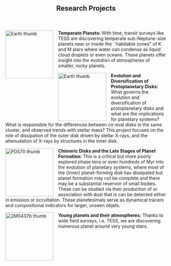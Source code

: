<html>
<head>
<style>
.image-left {
  float: left;
  margin-right: 15px; /* Adds some space between the image and the text */
}
</style>
</head>
<link rel="icon" href="images/favicon.ico" type="image/x-icon" /> <link rel="shortcut icon" href="favicon.ico" type="image/x-icon" />
<link rel="stylesheet" href="https://cdn.rawgit.com/jpswalsh/academicons/master/css/academicons.min.css">
<body id="top">

<!-- Header -->
<header id="header">
<h2><strong>Research Projects</strong><br/></h2>
</header>
<!-- Main -->
<div id="main">

<section id="one">
<!-- <h2>Research Projects</h2>
--><div class="row">
	 
<article class="6u 12u$(xsmall) work-item">
<img src="../images/earth.jpg" width=150 height=150 alt="Earth thumb" class="image-left">
<p><b>Temperate Planets:</b> With time, transit surveys like TESS are discovering temperate sub-Neptune-size planets near or inside the ``habitable zones" of K and M stars where water can condense as liquid cloud droplets or even oceans.  These planets offer insight into the evolution of atmospheres of smaller, rocky planets.</p>
</article>
		
<article class="6u$ 12u$(xsmall) work-item">
<img src="../images/webb-disk.jpg" width=150 height=150 alt="Earth thumb" class="image-left">
<p><b>Evolution and Diversification of Protoplanetary Disks: </b> What governs the evolution and diversification of protoplanetary disks and what are the implications for planetary systems?  What is responsible for the differences between co-eval disks in the same cluster, and observed trends with stellar mass?  This project focuses on the role of dissipation of the outer disk driven by stellar X-rays, and the attenudation of X-rays by structures in the inner disk.</p>    
</article>

<article class="6u 12u$(xsmall) work-item">
<img src="../images/PDS70.jpg" width=150 height=150 alt="PDS70 thumb" class="image-left">
<p><b>Chimeric Disks and the Late Stages of Planet Formation:</b> This is a critical but more poorly explored phase tens or even hundreds of Myr into the evolution of planetary systems, where most of the (inner) planet-forming disk has dissipated but planet formation may not be complete and there may be a substantial reservoir of small bodies.  These can be studied via their production of or association with dust that is can be detected either in emission or occultation.  These planetesimals serve as dynamical tracers and compositional indicators for larger, unseen objets.</p> 
</article>

<article class="6u 12u$(xsmall) work-item">
<img src="../images/2M0437b.png" width=150 height=150 alt="2M0437b thumb" class="image-left">
<p><b>Young planets and their atmospheres:</b> Thanks to wide field surveys, i.e. TESS, we are discovering numerous planet around very young stars.</p> 
</article>
					

